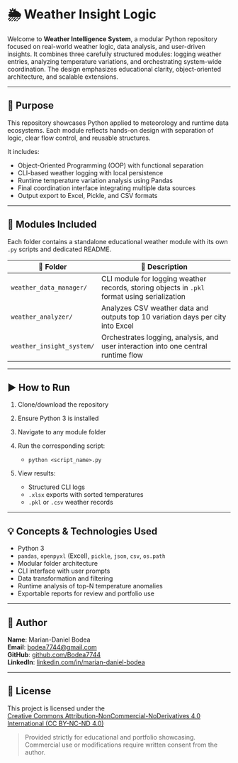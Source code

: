 # 🌦️ Weather Insight Logic

Welcome to **Weather Intelligence System**, a modular Python repository focused on real-world weather logic, data analysis, and user-driven insights. It combines three carefully structured modules: logging weather entries, analyzing temperature variations, and orchestrating system-wide coordination. The design emphasizes educational clarity, object-oriented architecture, and scalable extensions.

---

## 🎯 Purpose

This repository showcases Python applied to meteorology and runtime data ecosystems. Each module reflects hands-on design with separation of logic, clear flow control, and reusable structures.

It includes:
- Object-Oriented Programming (OOP) with functional separation  
- CLI-based weather logging with local persistence  
- Runtime temperature variation analysis using Pandas  
- Final coordination interface integrating multiple data sources  
- Output export to Excel, Pickle, and CSV formats

---

## 🧩 Modules Included

Each folder contains a standalone educational weather module with its own `.py` scripts and dedicated README.

| 📁 Folder | 🔎 Description |
|-----------|----------------|
| `weather_data_manager/` | CLI module for logging weather records, storing objects in `.pkl` format using serialization |
| `weather_analyzer/` | Analyzes CSV weather data and outputs top 10 variation days per city into Excel |
| `weather_insight_system/` | Orchestrates logging, analysis, and user interaction into one central runtime flow |

---

## ▶️ How to Run

1. Clone/download the repository  
2. Ensure Python 3 is installed  
3. Navigate to any module folder  
4. Run the corresponding script:

   - `python <script_name>.py`

5. View results:
   - Structured CLI logs  
   - `.xlsx` exports with sorted temperatures  
   - `.pkl` or `.csv` weather records

---

## 💡 Concepts & Technologies Used

- Python 3  
- `pandas`, `openpyxl` (Excel), `pickle`, `json`, `csv`, `os.path`  
- Modular folder architecture  
- CLI interface with user prompts  
- Data transformation and filtering  
- Runtime analysis of top-N temperature anomalies  
- Exportable reports for review and portfolio use  

---

## 👤 Author

**Name**: Marian-Daniel Bodea  
**Email**: bodea7744@gmail.com  
**GitHub**: [github.com/Bodea7744](https://github.com/Bodea7744)  
**LinkedIn**: [linkedin.com/in/marian-daniel-bodea](https://linkedin.com/in/marian-daniel-bodea)

---

## 📜 License

This project is licensed under the  
[Creative Commons Attribution-NonCommercial-NoDerivatives 4.0 International (CC BY-NC-ND 4.0)](https://creativecommons.org/licenses/by-nc-nd/4.0/)  

> Provided strictly for educational and portfolio showcasing. Commercial use or modifications require written consent from the author.